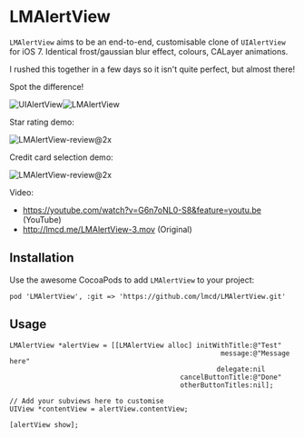 LMAlertView
===========

`LMAlertView` aims to be an end-to-end, customisable clone of `UIAlertView` for iOS 7. Identical frost/gaussian blur effect, colours, CALayer animations.

I rushed this together in a few days so it isn't quite perfect, but almost there!

Spot the difference!

![UIAlertView](http://lmcd.me/UIAlertView-cutout.png)![LMAlertView](http://lmcd.me/LMAlertView-cutout.png)

Star rating demo:

![LMAlertView-review@2x](http://lmcd.me/LMAlertView-review@2x.png)

Credit card selection demo:

![LMAlertView-review@2x](http://lmcd.me/LMAlertView-card@2x.png)

Video:
- https://youtube.com/watch?v=G6n7oNL0-S8&feature=youtu.be (YouTube)
- http://lmcd.me/LMAlertView-3.mov (Original)

## Installation

Use the awesome CocoaPods to add `LMAlertView` to your project:

    pod 'LMAlertView', :git => 'https://github.com/lmcd/LMAlertView.git'

## Usage

    LMAlertView *alertView = [[LMAlertView alloc] initWithTitle:@"Test"
                                                        message:@"Message here"
                                                       delegate:nil
                                              cancelButtonTitle:@"Done"
                                              otherButtonTitles:nil];
                                           
    // Add your subviews here to customise
    UIView *contentView = alertView.contentView;
    
    [alertView show];
